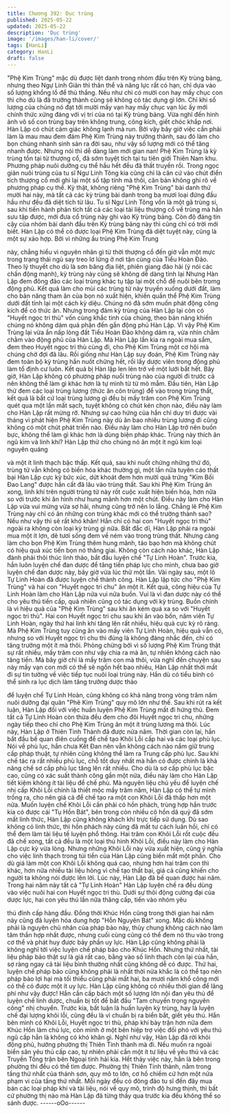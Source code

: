 ```yaml
---
title: Chương 392: Dục trùng
published: 2025-05-22
updated: 2025-05-22
description: 'Dục trùng'
image: '/images/han-li/cover/'
tags: [HanLi]
category: HanLi
draft: false
---
```


"Phệ Kim Trùng" mặc dù được liệt danh trong nhóm đầu trên Kỳ
trùng bảng, nhưng theo Ngự Linh Giản thì thân thể và năng lực
rất có hạn, chỉ dựa vào số lượng khổng lồ để thủ thắng. Nếu như
chỉ có mười con hay mấy chục con thì cho dù là đã trưởng thành
cũng sẽ không có tác dụng gì lớn. Chỉ khi số lượng của chúng nó
đạt tới mười mấy vạn hay mấy chục vạn lúc ấy mới chính thức
xứng đáng với vị trí của nó tại Kỳ trùng bảng.
Vừa nghĩ đến hình ảnh vô số con trùng bay trên không trung,
công kích, giết chóc khắp nơi. Hàn Lập có chút cảm giác không
lạnh mà run. Bởi vậy bây giờ việc cần phải làm là mau mau đem
đám Phệ Kim Trùng này trưởng thành, sau đó làm cho bọn chúng
nhanh sinh sản ra đời sau, như vậy số lượng mới có thể tăng
nhanh được.
Nhưng nói thì dễ dàng làm mới gian nan!
Phệ Kim Trùng là kỳ trùng tồn tại từ thượng cổ, đã sớm tuyệt tích
tại tu tiên giới Thiên Nam khu. Phương pháp nuôi dưỡng cụ thể
hầu hết đều đã thất truyền rồi. Trong ngọc giản nuôi trùng của tu
sĩ Ngư Linh Tông kia cũng chỉ là căn cứ vào chút điển tích thượng
cổ mới ghi lại một số tập tính mà thôi, căn bản không ghi rõ về
phương pháp cụ thể. Kỳ thật, không riêng "Phệ Kim Trùng" bài
danh thứ mười hai này, mà tất cả các kỳ trùng bài danh trong ba
mươi loại đứng đầu hầu như đều đã diệt tích từ lâu. Tu sĩ Ngư
Linh Tông vốn là một gã trùng si, sau khi tiến hành phân tích tất
cả các loại tài liệu thượng cổ về trùng mà hắn sưu tập được, mới
đưa cổ trùng này ghi vào Kỳ trùng bảng. Còn độ đáng tin cậy của
nhóm bài danh đầu trên Kỳ trùng bảng này thì cũng chỉ có trời
mới biết.
Hàn Lập có thể có được loại Phệ Kim Trùng đã diệt tuyệt này,
cũng là một sự xảo hợp. Bởi vì những ấu trùng Phệ Kim Trung

này, chẳng hiểu vì nguyên nhân gì từ thời thượng cổ đến giờ vẫn
một mực trong trạng thái ngủ say treo lơ lửng ở nơi tận cùng của
Tiểu Hoàn Đảo. Theo lý thuyết cho dù là sơn băng địa liệt, phiên
giang đảo hải (ý nói các chấn động mạnh), kỳ trùng này cũng sẽ
không dễ dàng tỉnh lại Nhưng Hàn Lập đem đông đảo các loại
trùng khác tụ tập lại một chỗ để nuôi bên tromg động phủ. Kết quả
làm cho mùi các trùng tử này truyền xuống dưới đất, làm cho bản
năng tham ăn của bọn nó xuất hiện, khiến quần thể Phệ Kim
Trùng dưới đất tỉnh lại một cách kỳ diệu.
Chúng nó đã sớm muốn phát động công kích để có thức ăn.
Nhưng trong đám kỳ trùng của Hàn Lập lại còn có "Huyết ngọc tri
thù" vốn cùng khắc tinh của chúng, theo bản năng khiến chúng nó
không dám quá phận đến gần động phủ Hàn Lập. Vì vậy Phệ Kim
Trùng lại vừa ẩn nấp lòng đất Tiểu Hoàn Đảo không dám ra, vừa
nhìn chằm chằm vào động phủ của Hàn Lập.
Mà Hàn Lập lần kia ra ngoài mua sắm, đem theo Huyết ngọc tri
thù cùng đi, cho Phệ Kim Trùng một cơ hội mà chúng chờ đợi đã
lâu. Rồi giống như Hàn Lập suy đoán, Phệ Kim Trùng này đem
toàn bộ kỳ trùng hắn nuốt chửng hết, rồi lấy dược viên trong động
phủ làm tổ định cư luôn.
Kết quả bị Hàn lập len lén trở về một lưới bắt hết.
Bây giờ, Hàn Lập không có phương pháp nuổi trùng nào của
người đi trước cả nên không thể làm gì khác hơn là tự mình từ từ
mò mẫm. Đầu tiên, Hàn Lập thử đem các loại trùng lương (thức
ăn côn trùng) để vào trong trùng thất, kết quả là bất cứ loại trùng
lương gì đều bị mấy trăm con Phệ Kim Trùng quét qua một lần
mất sạch, tuyệt không có chút kén chọn nào, điều này làm cho
Hàn Lập rất mừng rỡ. Nhưng sự cao hứng của hắn chỉ duy trì
được vài tháng vì phát hiện Phệ Kim Trùng này dù ăn bao nhiêu
trùng lương đi cũng không có một chút phát triển nào. Điều này
làm cho Hàn Lập trở nên buồn bực, không thể làm gì khác hơn là
dùng biện pháp khác.
Trùng này thích ăn ngũ kim và linh khí?
Hàn Lập thử cho chúng nó ăn một ít ngũ kim loại nguyên quáng

và một ít linh thạch bậc thấp. Kết quả, sau khi nuốt chửng những
thứ đó, trùng tử vẫn không có biến hóa khác thường gì, một lần
nữa tuyên cáo thất bại Hàn Lập cực kỳ bức xúc, dứt khoát đem
hơn mười quả trứng "Kim Bối Đao Lang" được hắn cất đã lâu vào
trùng thất. Sau khi Phệ Kim Trùng ăn xong, linh khí trên người
trùng tử này rốt cuộc xuất hiện biến hóa, hơn nữa so với trước khi
ăn hình như hung mãnh hơn một chút.
Điều này làm cho Hàn Lập vừa vui mừng vừa sợ hãi, nhưng cũng
trở nên lo lắng. Chẳng lẽ Phệ Kim Trùng này chỉ có ăn những con
trùng khác mới có thể trưởng thành sao? Nếu như vậy thì sẽ rất
khó khăn! Hắn chỉ có hai con "Huyết ngọc tri thù" ngoài ra không
còn loại kỳ trùng gì nữa. Bất đắc dĩ, Hàn Lập phải ra ngoài mua
một ít lợn, dê tươi sống đem về ném vào trong trùng thất.
Nhưng càng làm cho bọn Phệ Kim Trùng thêm hung mãnh, táo
bạo hơn mà không chút có hiệu quả xúc tiến bọn nó thăng giai.
Không còn cách nào khác, Hàn Lập đành phải thôi thúc linh thảo,
bắt đầu luyện chế "Tự Linh Hoàn". Trước kia, hắn luôn luyện chế
đan dược để tăng tiến pháp lực cho mình, chưa bao giờ luyện
chế đan dược này, bây giờ vừa lúc thử một lần. Vài ngày sau, một
lô Tự Linh Hoàn đã được luyện chế thành công. Hàn Lập lập tức
cho "Phệ Kim Trùng" và hai con "Huyết ngọc tri chu" ăn một ít. Kết
quả, công hiệu của Tự Linh Hoàn làm cho Hàn Lập nửa vui nửa
buồn.
Vui là vì đan dược này có thể cho yêu thú tiến cấp, quả nhiên
cũng có tác dụng với kỳ trùng. Buồn chính là vì hiệu quả của "Phệ
Kim Trùng" sau khi ăn kém quá xa so với "Huyết ngọc tri thù". Hai
con Huyết ngọc tri chu sau khi ăn vào bốn, năm viên Tự Linh
Hoàn, ngày thứ hai linh khí tăng lên rất nhiều, hiệu quả cực kỳ rõ
ràng. Mà Phệ Kim Trùng tuy cũng ăn vào mấy viên Tự Linh Hoàn,
hiệu quả vẫn có, nhưng so với Huyết ngọc tri chu thì đúng là
không đáng nhắc đến, chỉ có tăng trưởng một ít mà thôi. Phỏng
chừng bởi vì số lượng Phệ Kim Trùng thật sự rất nhiều, mấy trăm
con như vậy chia ra mà ăn, tự nhiên không cách nào tăng tiến.
Mà bây giờ chỉ là mấy trăm con mà thôi, vừa nghĩ đến chuyện sau
này mấy vạn con mới có thể sẽ ngốn hết bao nhiêu, Hàn Lập nhất
thời mất đi sự tin tưởng về việc tiếp tục nuôi loại trùng này. Hắn
dù có tiểu bình có thể sinh ra lục dịch làm tăng trưởng dược thảo

để luyện chế Tự Linh Hoàn, cũng không có khả năng trong vòng
trăm năm nuôi dưỡng đại quân "Phê Kim Trùng" quy mô lớn như
thế.
Sau khi rút ra kết luận, Hàn Lập đối với việc huấn luyện Phệ Kim
Trùng mất đi hứng thú. Đem tất cả Tự Linh Hoàn còn thừa đều
đem cho đôi Huyết ngọc tri chu, những ngày tiếp theo chỉ cho Phệ
Kim Trùng ăn một ít trùng lương mà thôi. Lúc này, Hàn Lập ở
Thiên Tinh Thành đã được nửa năm. Thời gian còn lại, hắn bắt
đầu bế quan điên cuống để chế tạo Khôi Lỗi cấp hai và các loại
phù lục. Nói về phù lục, hắn chưa Kết Đan nên vẫn không cách
nào nắm giữ trung cấp pháp thuật, tự nhiên cũng không thể làm
ra Trung cấp phù lục. Sau khi chế tác ra rất nhiều phù lục, chỗ tốt
duy nhất mà hắn có được chính là khả năng chế sơ cấp phù lục
tăng lên rất nhiều. Cho dù là sơ cấp phù lục bậc cao, cũng có xác
suất thành công gần một nửa, điều này làm cho Hàn Lập tiết kiệm
không ít tài liệu để chế phù.
Mà nguyên liệu chủ yếu để luyện chế nhị cấp Khôi Lỗi chính là
thiết mộc mấy trăm năm, Hàn Lập có thể tự mình trồng ra, cho
nên giá cả để chế tạo ra một con Khôi Lỗi đã thấp hơn một nửa.
Muốn luyện chế Khôi Lỗi cần phải có hồn phách, trùng hợp hắn
trước kia có được cái "Tụ Hồn Bát", bên trong còn nhiều cô hồn
dã quỷ đã sớm mất linh thức, Hàn Lập cũng không khách khí trực
tiếp sử dụng. Dù sao không có linh thức, thì hồn phách này cũng
đã mất tư cách luân hồi, chỉ có thể đem làm tài liệu tế luyện phổ
thông.
Hai trăm con Khôi Lỗi rốt cuộc đều đã chế xong, tất cả đều là một
loại thú hình Khôi Lỗi, điều này làm cho Hàn Lập cực kỳ vừa lòng.
Nhưng những Khôi Lỗi này vừa xuất hiện, cũng ý nghĩa cho việc
linh thạch trong túi tiền của Hàn Lập cũng biến mất một phần.
Cho dù giá làm một con Khôi Lỗi không quá cao, nhưng hơn hai
trăm con thì khác, hơn nữa nhiều tài liệu hỏng vì chế tạo thất bại,
giá cả cũng khiến cho người ta không nói được lên lời.
Lúc này, Hàn Lập đã bế quan được hai năm. Trong hai năm này
tất cả "Tự Linh Hoàn" Hàn Lập luyện chế ra đều dùng vào việc
nuôi hai con Huyết ngọc tri thù. Dưới sự thôi động cường đại của
dược lực, hai con yêu thú lần nữa thăng cấp, tiến vào nhóm yêu

thú đỉnh cấp hàng đầu. Đồng thời Khúc Hồn cũng trong thời gian
hai năm này cũng đã luyện hóa dung hợp "Hỗn Nguyên Bát"
xong. Mặc dù không phải là nguyên chủ nhân của pháp bảo này,
thủy chung không cách nào làm tâm thần hợp nhất được, nhưng
cuối cùng cũng có thể đem nó thu vào trong cơ thể và phát huy
được bảy phần uy lực.
Hàn Lập cũng không phải là không nghĩ tới việc luyện chế pháp
bảo cho Khúc Hồn. Nhưng thứ nhất, tài liệu pháp bảo thật sự là
giá rất cao, bằng vào số linh thạch còn lại của hắn, sợ ràng ngay
cả tài liệu bình thường nhất cũng không dễ có được. Thứ hai,
luyện chế pháp bảo cũng không phải là nhất thời nửa khắc là có
thể tạo nên pháp bảo lợi hại mà tối thiểu cũng phải mất hai, ba
mươi năm khổ công mới có thể có được một ít uy lực. Hàn Lập
cũng không có nhiều thời gian để lãng phí như vậy được! Hắn
cần cấp bách một số lượng lớn nội đan yêu thú để luyện chế linh
dược, chuẩn bị tốt để bắt đầu "Tam chuyển trọng nguyên công"
nhị chuyển.
Trước kia, bất luận là huấn luyện kỳ trùng, hay là luyện chế đại
lượng khôi lỗi, cũng đều là vì chuẩn bị ra biển bắt, giết yêu thú.
Hắn bên mình có Khôi Lỗi, Huyết ngọc tri thù, pháp khí bày trận
hơn nữa đem Khúc Hồn làm chủ lực, còn mình ở một bên hiệp trợ
việc đối phó với yêu thú ngũ cấp hẳn là không có khó khăn gì.
Nghĩ như vậy, Hàn Lập đã rời khỏi động phủ, hướng phường thị
Thiên Tinh thành mà đi. Nếu muốn ra ngoài biển săn yêu thú cấp
cao, tự nhiên phải cần một ít tư liệu về yêu thú và các Truyền
Tống trận bên Ngoại tinh hải kia. Hết thảy việc này, hẳn là bên
trong phường thi đều có thể tìm được.
Phường thị Thiên Tinh thành, nằm trong tầng thứ nhất của thánh
sơn, quy mô to lớn, cơ hồ chiếm cứ hơn một nửa phạm vi của
tầng thứ nhất. Mỗi ngày đều có đông đảo tu sĩ đến đây mua bán
các loại pháp khí và tài liệu, nói về quy mô, trình độ hưng thịnh,
thì bất cứ phường thị nào mà Hàn Lập đã từng thấy qua trước kia
đều không thể so sánh được.
------oOo------
